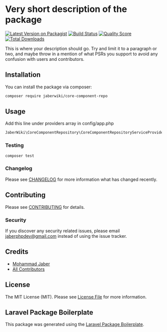 # Very short description of the package

[![Latest Version on Packagist](https://img.shields.io/packagist/v/jaberwiki/core-component-repo.svg?style=flat-square)](https://packagist.org/packages/jaberwiki/core-component-repo)
[![Build Status](https://img.shields.io/travis/jaberwiki/core-component-repo/master.svg?style=flat-square)](https://travis-ci.org/jaberwiki/core-component-repo)
[![Quality Score](https://img.shields.io/scrutinizer/g/jaberwiki/core-component-repo.svg?style=flat-square)](https://scrutinizer-ci.com/g/jaberwiki/core-component-repo)
[![Total Downloads](https://img.shields.io/packagist/dt/jaberwiki/core-component-repo.svg?style=flat-square)](https://packagist.org/packages/jaberwiki/core-component-repo)

This is where your description should go. Try and limit it to a paragraph or two, and maybe throw in a mention of what PSRs you support to avoid any confusion with users and contributors.

## Installation

You can install the package via composer:

```bash
composer require jaberwiki/core-component-repo
```

## Usage
Add this line under providers array in config/app.php
``` php
JaberWiki\CoreComponentRepository\CoreComponentRepositoryServiceProvider::class
```

### Testing

``` bash
composer test
```

### Changelog

Please see [CHANGELOG](CHANGELOG.md) for more information what has changed recently.

## Contributing

Please see [CONTRIBUTING](CONTRIBUTING.md) for details.

### Security

If you discover any security related issues, please email jaberphpdev@gmail.com instead of using the issue tracker.

## Credits

- [Mohammad Jaber](https://github.com/jaberwiki)
- [All Contributors](../../contributors)

## License

The MIT License (MIT). Please see [License File](LICENSE.md) for more information.

## Laravel Package Boilerplate

This package was generated using the [Laravel Package Boilerplate](https://laravelpackageboilerplate.com).
